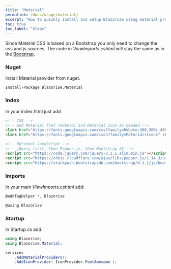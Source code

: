 ```yaml
---
title: "Material"
permalink: /docs/usage/material/
excerpt: "How to quickly install and setup Blazorise using material provider."
toc: true
toc_label: "Steps"
---
```


Since Material CSS is based on a Bootstrap you only need to change the css and js sources. The code in _ViewImports.cshtml_ will stay the same as in the [Bootstrap](docs/usage/bootstrap).

### Nuget

Install Material provider from nuget.

```
Install-Package Blazorise.Material
```

### Index

In your index.html just add 

```html
<!-- CSS -->
<!-- Add Material font (Roboto) and Material icon as needed -->
<link href="https://fonts.googleapis.com/css?family=Roboto:300,300i,400,400i,500,500i,700,700i|Roboto+Mono:300,400,700|Roboto+Slab:300,400,700" rel="stylesheet">
<link href="https://fonts.googleapis.com/icon?family=Material+Icons" rel="stylesheet">

<!-- Optional JavaScript -->
<!-- jQuery first, then Popper.js, then Bootstrap JS -->
<script src="https://code.jquery.com/jquery-3.3.1.slim.min.js"></script>
<script src="https://cdnjs.cloudflare.com/ajax/libs/popper.js/1.14.3/umd/popper.min.js"></script>
<script src="https://stackpath.bootstrapcdn.com/bootstrap/4.1.1/js/bootstrap.min.js"></script>
```

### Imports

In your main _ViewImports.cshtml_ add:

```cs
@addTagHelper *, Blazorise

@using Blazorise
```

### Startup

In Startup.cs add:

```cs
using Blazorise;
using Blazorise.Material;

services
    .AddMaterialProviders()
    .AddIconProvider( IconProvider.FontAwesome );
```